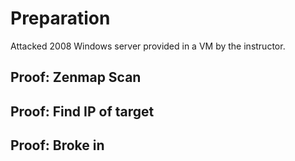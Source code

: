# Preparation
Attacked 2008 Windows server provided in a VM by the instructor.  

## Proof: Zenmap Scan


## Proof: Find IP of target 


## Proof: Broke in
